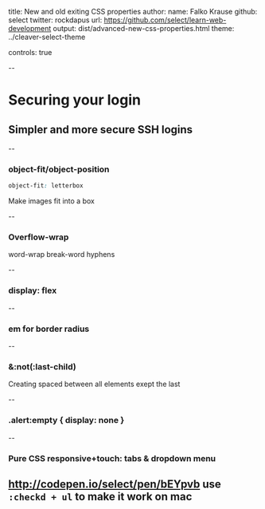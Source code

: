 title: New and old exiting CSS properties
author:
  name: Falko Krause
  github: select
  twitter: rockdapus
  url: https://github.com/select/learn-web-development
output: dist/advanced-new-css-properties.html
theme: ../cleaver-select-theme
<!-- theme: ./custom-theme -->
controls: true

--
# Securing your login
## Simpler and more secure SSH logins

--
### object-fit/object-position

```CSS
object-fit: letterbox
```

Make images fit into a box

--
### Overflow-wrap

word-wrap 
break-word
hyphens

--
### display: flex 

--
### em for border radius

--
### &:not(:last-child)
Creating spaced between all elements exept the last

--
### .alert:empty { display: none }

--
### Pure CSS responsive+touch: tabs & dropdown menu
http://codepen.io/select/pen/bEYpvb
use `:checkd + ul` to make it work on mac
--